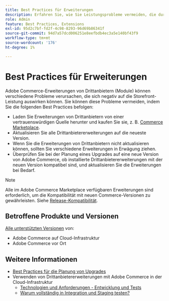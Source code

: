 ```yaml
---
title: Best Practices für Erweiterungen
description: Erfahren Sie, wie Sie Leistungsprobleme vermeiden, die durch Adobe Commerce-Erweiterungen von Drittanbietern verursacht werden.
role: Admin
feature: Best Practices, Extensions
exl-id: 95d2c7bf-fd2f-4c98-8293-96d69b86341f
source-git-commit: 94d7a57dcd006251e8eefbdb4ec3a5e140bf43f9
workflow-type: tm+mt
source-wordcount: '176'
ht-degree: 1%

---
```


# Best Practices für Erweiterungen

Adobe Commerce-Erweiterungen von Drittanbietern (Module) können verschiedene Probleme verursachen, die sich negativ auf die Storefront-Leistung auswirken können. Sie können diese Probleme vermeiden, indem Sie die folgenden Best Practices befolgen:

- Laden Sie Erweiterungen von Drittanbietern von einer vertrauenswürdigen Quelle herunter und kaufen Sie sie, z. B. [Commerce Marketplace](https://marketplace.magento.com/extensions.html).
- Aktualisieren Sie alle Drittanbietererweiterungen auf die neueste Version.
- Wenn Sie die Erweiterungen von Drittanbietern nicht aktualisieren können, sollten Sie verschiedene Erweiterungen in Erwägung ziehen.
- Überprüfen Sie bei der Planung eines Upgrades auf eine neue Version von Adobe Commerce, ob installierte Drittanbietererweiterungen mit der neuen Version kompatibel sind, und aktualisieren Sie die Erweiterungen bei Bedarf.

>[!NOTE]
>
> Alle im Adobe Commerce Marketplace verfügbaren Erweiterungen sind erforderlich, um die Kompatibilität mit neuen Commerce-Versionen zu gewährleisten. Siehe [Release-Kompatibilität](https://developer.adobe.com/commerce/marketplace/guides/sellers/compatibility/releases/).

## Betroffene Produkte und Versionen

[Alle unterstützten Versionen](../../../release/versions.md) von:

- Adobe Commerce auf Cloud-Infrastruktur
- Adobe Commerce vor Ort

## Weitere Informationen

- [Best Practices für die Planung von Upgrades](../../../upgrade/prepare/best-practices.md)
- Verwenden von Drittanbietererweiterungen mit Adobe Commerce in der Cloud-Infrastruktur
   - [Technologien und Anforderungen - Entwicklung und Tests](https://devdocs.magento.com/cloud/requirements/cloud-requirements.html#cloud-req-devtest)
   - [Warum vollständig in Integration und Staging testen?](https://devdocs.magento.com/cloud/live/live.html#whytest)
